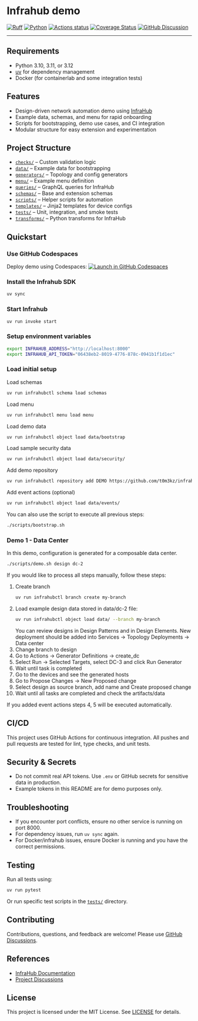 # Infrahub demo

[![Ruff][ruff-badge]][ruff-link]
[![Python][python-badge]][python-link]
[![Actions status][github-badge]][github-link]
[![Coverage Status][coverage-badge]][coverage-link]
[![GitHub Discussion][github-discussions-badge]][github-discussions-link]

---

## Requirements
- Python 3.10, 3.11, or 3.12
- [uv](https://github.com/astral-sh/uv) for dependency management
- Docker (for containerlab and some integration tests)

## Features
- Design-driven network automation demo using [InfraHub](https://docs.infrahub.app)
- Example data, schemas, and menu for rapid onboarding
- Scripts for bootstrapping, demo use cases, and CI integration
- Modular structure for easy extension and experimentation

## Project Structure
- [`checks/`](checks/) – Custom validation logic
- [`data/`](data/) – Example data for bootstrapping
- [`generators/`](generators/) – Topology and config generators
- [`menu/`](menu/) – Example menu definition
- [`queries/`](queries/) – GraphQL queries for InfraHub
- [`schemas/`](schemas/) – Base and extension schemas
- [`scripts/`](scripts/) – Helper scripts for automation
- [`templates/`](templates/) – Jinja2 templates for device configs
- [`tests/`](tests/) – Unit, integration, and smoke tests
- [`transforms/`](transforms/) – Python transforms for InfraHub

## Quickstart

### Use GitHub Codespaces
Deploy demo using Codespaces:
[![Launch in GitHub Codespaces](https://img.shields.io/badge/Launch%20Infrahub%20Demo-0B6581?logo=github)](https://codespaces.new/t0m3kz/infrahub-demo?devcontainer_path=.devcontainer%2Fdevcontainer.json&ref=stable)

### Install the Infrahub SDK
```bash
uv sync
```

### Start Infrahub
```bash
uv run invoke start
```

### Setup environment variables
```bash
export INFRAHUB_ADDRESS="http://localhost:8000"
export INFRAHUB_API_TOKEN="06438eb2-8019-4776-878c-0941b1f1d1ec"
```

### Load initial setup
Load schemas
```bash
uv run infrahubctl schema load schemas
```
Load menu
```bash
uv run infrahubctl menu load menu
```
Load demo data
```bash
uv run infrahubctl object load data/bootstrap
```

Load sample security data
```bash
uv run infrahubctl object load data/security/
````

Add demo repository
```bash
uv run infrahubctl repository add DEMO https://github.com/t0m3kz/infrahub-demo.git --read-only
```

Add event actions (optional)
```bash
uv run infrahubctl object load data/events/
````

You can also use the script to execute all previous steps:
```bash
./scripts/bootstrap.sh
```

### Demo 1 - Data Center
In this demo, configuration is generated for a composable data center.
```bash
./scripts/demo.sh design dc-2
```
If you would like to process all steps manually, follow these steps:
1. Create branch
    ```bash
    uv run infrahubctl branch create my-branch
    ```
2. Load example design data stored in data/dc-2 file:
    ```bash
    uv run infrahubctl object load data/ --branch my-branch
    ```
   You can review designs in Design Patterns and in Design Elements.
   New deployment should be added into Services -> Topology Deployments -> Data center
3. Change branch to design
4. Go to Actions -> Generator Definitions -> create_dc
5. Select Run -> Selected Targets, select DC-3 and click Run Generator
6. Wait until task is completed
7. Go to the devices and see the generated hosts
8. Go to Propose Changes -> New Proposed change
9. Select design as source branch, add name and Create proposed change
10. Wait until all tasks are completed and check the artifacts/data

If you added event actions steps 4, 5 will be executed automatically.

## CI/CD
This project uses GitHub Actions for continuous integration. All pushes and pull requests are tested for lint, type checks, and unit tests.

## Security & Secrets
- Do not commit real API tokens. Use `.env` or GitHub secrets for sensitive data in production.
- Example tokens in this README are for demo purposes only.

## Troubleshooting
- If you encounter port conflicts, ensure no other service is running on port 8000.
- For dependency issues, run `uv sync` again.
- For Docker/infrahub issues, ensure Docker is running and you have the correct permissions.

## Testing
Run all tests using:
```bash
uv run pytest
```
Or run specific test scripts in the [`tests/`](tests/) directory.

## Contributing
Contributions, questions, and feedback are welcome! Please use [GitHub Discussions][github-discussions-link].

## References
- [InfraHub Documentation](https://docs.infrahub.app)
- [Project Discussions](https://github.com/t0m3kz/infrahub-demo/discussions/)

## License
This project is licensed under the MIT License. See [LICENSE](LICENSE) for details.

[ruff-badge]:
<https://img.shields.io/endpoint?url=https://raw.githubusercontent.com/astral-sh/ruff/main/assets/badge/v2.json>
[ruff-link]:
(https://github.com/astral-sh/ruff)
[github-discussions-link]:
<https://github.com/t0m3kz/infrahub-demo/discussions/>
[github-discussions-badge]:
<https://img.shields.io/static/v1?label=Discussions&message=Ask&color=blue&logo=github>
[github-badge]:
<https://github.com/t0m3kz/infrahub-demo/actions/workflows/main.yml/badge.svg?branch=main>
[github-link]:
<https://github.com/t0m3kz/infrahub-demo/actions/workflows/main.yml>
[coverage-badge]:
https://img.shields.io/codecov/c/github/t0m3kz/infrahub-demo?label=coverage
[coverage-link]:
https://codecov.io/gh/t0m3kz/infrahub-demo
[python-badge]:
<https://img.shields.io/badge/python-3.10%7C3.11%7C3.12-000000?logo=python>
[python-link]:
<https://www.python.org>
